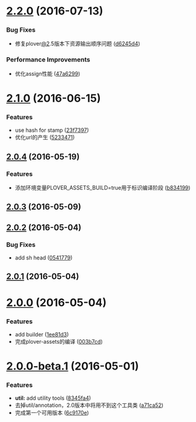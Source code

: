 <a name="2.2.0"></a>
# [2.2.0](https://github.com/ploverjs/plover-assets/compare/v2.1.0...v2.2.0) (2016-07-13)


### Bug Fixes

* 修复plover[@2](https://github.com/2).5版本下资源输出顺序问题 ([d6245d4](https://github.com/ploverjs/plover-assets/commit/d6245d4))


### Performance Improvements

* 优化assign性能 ([47a6299](https://github.com/ploverjs/plover-assets/commit/47a6299))



<a name="2.1.0"></a>
# [2.1.0](https://github.com/ploverjs/plover-assets/compare/v2.0.4...v2.1.0) (2016-06-15)


### Features

* use hash for stamp ([23f7397](https://github.com/ploverjs/plover-assets/commit/23f7397))
* 优化url的产生 ([5233471](https://github.com/ploverjs/plover-assets/commit/5233471))



<a name="2.0.4"></a>
## [2.0.4](https://github.com/ploverjs/plover-assets/compare/v2.0.3...v2.0.4) (2016-05-19)


### Features

* 添加环境变量PLOVER_ASSETS_BUILD=true用于标识编译阶段 ([b834199](https://github.com/ploverjs/plover-assets/commit/b834199))



<a name="2.0.3"></a>
## [2.0.3](https://github.com/ploverjs/plover-assets/compare/v2.0.2...v2.0.3) (2016-05-09)




<a name="2.0.2"></a>
## [2.0.2](https://github.com/ploverjs/plover-assets/compare/v2.0.1...v2.0.2) (2016-05-04)


### Bug Fixes

* add sh head ([0541779](https://github.com/ploverjs/plover-assets/commit/0541779))



<a name="2.0.1"></a>
## [2.0.1](https://github.com/ploverjs/plover-assets/compare/v2.0.0...v2.0.1) (2016-05-04)




<a name="2.0.0"></a>
# [2.0.0](https://github.com/ploverjs/plover-assets/compare/v2.0.0-beta.1...v2.0.0) (2016-05-04)


### Features

* add builder ([1ee81d3](https://github.com/ploverjs/plover-assets/commit/1ee81d3))
* 完成plover-assets的编译 ([003b7cd](https://github.com/ploverjs/plover-assets/commit/003b7cd))



<a name="2.0.0-beta.1"></a>
# [2.0.0-beta.1](https://github.com/ploverjs/plover-assets/compare/8345fa4...v2.0.0-beta.1) (2016-05-01)


### Features

* **util:** add utility tools ([8345fa4](https://github.com/ploverjs/plover-assets/commit/8345fa4))
* 去掉util/annotation，2.0版本中将用不到这个工具类 ([a71ca52](https://github.com/ploverjs/plover-assets/commit/a71ca52))
* 完成第一个可用版本 ([6c9170e](https://github.com/ploverjs/plover-assets/commit/6c9170e))



